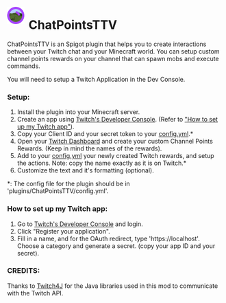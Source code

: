<img src="icon.png" style="width: 40px; float: left; padding-right: 10px; vertical-align: baseline;"/> <h1>ChatPointsTTV</h1>

ChatPointsTTV is an Spigot plugin that helps you to create interactions between your Twitch chat and your Minecraft world. You can setup custom channel points rewards on your channel that can spawn mobs and execute commands.

You will need to setup a Twitch Application in the Dev Console.

### **Setup**:
1. Install the plugin into your Minecraft server.
2. Create an app using [Twitch's Developer Console](https://dev.twitch.tv/console). (Refer to ["How to set up my Twitch app"](#how-to-set-up-my-twitch-app)).
3. Copy your Client ID and your secret token to your [config.yml](/src/main/resources/config.yml).*
4. Open your [Twitch Dashboard](https://dashboard.twitch.tv) and create your custom Channel Points Rewards. (Keep in mind the names of the rewards).
5. Add to your [config.yml](/src/main/resources/config.yml) your newly created Twitch rewards, and setup the actions. Note: copy the name exactly as it is on Twitch.*
6. Customize the text and it's formatting (optional).

*: The config file for the plugin should be in 'plugins/ChatPointsTTV/config.yml'.

### **How to set up my Twitch app:**
1. Go to [Twitch's Developer Console](https://dev.twitch.tv/console) and login.
2. Click "Register your application".
3. Fill in a name, and for the OAuth redirect, type 'https://localhost'. Choose a category and generate a secret. (copy your app ID and your secret).

### **CREDITS:**
Thanks to [Twitch4J](https://twitch4j.github.io/) for the Java libraries used in this mod to communicate with the Twitch API.